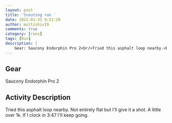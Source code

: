 ```yaml
---
layout: post
title: 'Scouting run '
date: 2022-01-31 9:51:29
author: multishiv19
comments: true
category: [runs]
tags: [Run]
description: |
    Gear: Saucony Endorphin Pro 2<br/>Tried this asphalt loop nearby.<br/>Not entirely flat but I'll give it a shot.<br/>A little over 1k.<br/>If I clock in 3:47 I'll keep going. 
---
```


## Gear
Saucony Endorphin Pro 2

## Activity Description
Tried this asphalt loop nearby.
Not entirely flat but I'll give it a shot.
A little over 1k.
If I clock in 3:47 I'll keep going. 


<div width='100%' class='strava-embed-placeholder' data-embed-type='activity' data-embed-id='6607351779'></div>
<script src='https://strava-embeds.com/embed.js'></script>
